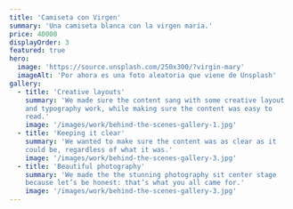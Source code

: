 ```yaml
---
title: 'Camiseta con Virgen'
summary: 'Una camiseta blanca con la virgen maría.'
price: 40000
displayOrder: 3
featured: true
hero:
  image: 'https://source.unsplash.com/250x300/?virgin-mary'
  imageAlt: 'Por ahora es una foto aleatoria que viene de Unsplash'
gallery:
  - title: 'Creative layouts'
    summary: 'We made sure the content sang with some creative layout
    and typography work, while making sure the content was easy to
    read.'
    image: '/images/work/behind-the-scenes-gallery-1.jpg'
  - title: 'Keeping it clear'
    summary: 'We wanted to make sure the content was as clear as it
    could be, regardless of what it was.'
    image: '/images/work/behind-the-scenes-gallery-3.jpg'
  - title: 'Beautiful photography'
    summary: 'We made the the stunning photography sit center stage
    because let’s be honest: that’s what you all came for.'
    image: '/images/work/behind-the-scenes-gallery-3.jpg'
---
```

